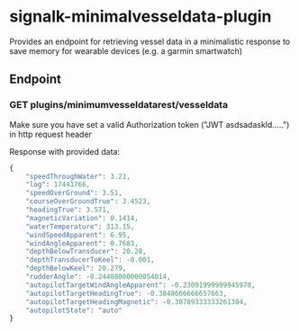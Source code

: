 # signalk-minimalvesseldata-plugin
Provides an endpoint for retrieving vessel data in a minimalistic response to save memory for wearable devices (e.g. a garmin smartwatch)

## Endpoint

### GET plugins/minimumvesseldatarest/vesseldata

Make sure you have set a valid Authorization token ("JWT asdsadaskld.....") in http request header

Response with provided data:

```javascript
{
    "speedThroughWater": 3.21,
    "log": 17441766,
    "speedOverGround": 3.51,
    "courseOverGroundTrue": 3.4523,
    "headingTrue": 3.571,
    "magneticVariation": 0.1414,
    "waterTemperature": 313.15,
    "windSpeedApparent": 6.95,
    "windAngleApparent": 0.7683,
    "depthBelowTransducer": 20.28,
    "depthTransducerToKeel": -0.001,
    "depthBelowKeel": 20.279,
    "rudderAngle": -0.24408000000054014,
    "autopilotTargetWindAngleApparent": -0.23091999999945978,
    "autopilotTargetHeadingTrue": -0.3848666666657663,
    "autopilotTargetHeadingMagnetic": -0.30789333333261304,
    "autopilotState": "auto"
}
```
